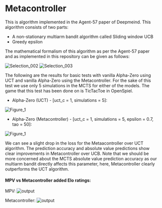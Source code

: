 # Metacontroller

This is algorithm implemented in the Agent-57 paper of Deepmeind. This algorithm consists of two parts:
* A non-stationary multiarm bandit algorithm called Sliding window UCB
* Greedy epsilon 

The mathematical formalism of this algorithm as per the Agent-57 paper and as implemented in this repository can be given as follows:

![Selection_002](https://user-images.githubusercontent.com/17771219/83939645-82451380-a7ac-11ea-9d65-340beb3db109.png)
![Selection_003](https://user-images.githubusercontent.com/17771219/83939646-82451380-a7ac-11ea-8fe9-1e34409018ec.png)

The following are the results for basic tests with vanilla Alpha-Zero using UCT and vanilla Alpha-Zero using the Metacontroller. For the sake of this test we use only 5 simulations in the MCTS for either of the models. The game that this test has been done on is TicTacToe in OpenSpiel.

* Alpha-Zero (UCT) - [uct_c = 1, simulations = 5]:

![Figure_1](https://user-images.githubusercontent.com/17771219/83939685-dbad4280-a7ac-11ea-891c-77bd94920583.png)

* Alpha-Zero (Metacontroller) - [uct_c = 1, simulations = 5, epsilon = 0.7, tao = 50]:

![Figure_1](https://user-images.githubusercontent.com/17771219/83939691-e49e1400-a7ac-11ea-99f0-c588a9309306.png)

We can see a slight drop in the loss for the Metaacontroller over UCT algorithm. The prediction accuracy and absolute value predictions show clear improvements in Metacontroller over UCB. Note that we should be more concerned about the MCTS absolute value prediction accuracy as our multiarm bandit directly affects this parameter, here, Metacontroller clearly outperforms the UCT algorithm.

#### MPV vs Metacontroller added Elo ratings:

MPV:
![output](https://user-images.githubusercontent.com/17771219/91247169-a9faa680-e71f-11ea-95ea-37d4eccf7ce0.png)

Metacontroller:
![output](https://user-images.githubusercontent.com/17771219/91247148-9a7b5d80-e71f-11ea-8d43-0a73c5153f3b.png)

